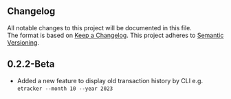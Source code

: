 ## Changelog
All notable changes to this project will be documented in this file. <br/>
The format is based on [Keep a Changelog](https://keepachangelog.com/en/1.0.0/). This project adheres to [Semantic Versioning](https://semver.org/spec/v2.0.0.html).

## 0.2.2-Beta 
- Added a new feature to display old transaction history by CLI
  e.g. `etracker --month 10 --year 2023`